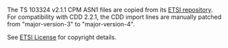 The TS 103324 v2.1.1 CPM ASN1 files are copied from its [ETSI repository](https://forge.etsi.org/rep/ITS/asn1/cpm_ts103324/-/tree/v2.1.1).
For compatibility with CDD 2.2.1, the CDD import lines are manually patched from "major-version-3" to "major-version-4".

See [ETSI License](https://forge.etsi.org/rep/ITS/asn1/cpm_ts103324/-/blob/v2.1.1/LICENSE) for copyright details.
